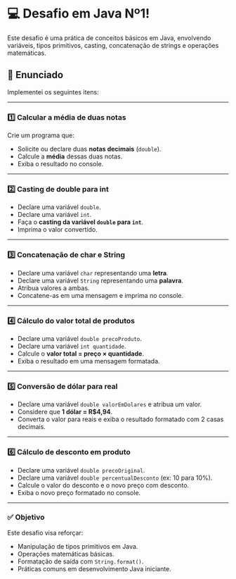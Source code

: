 # 💻 Desafio em Java Nº1!

Este desafio é uma prática de conceitos básicos em Java, envolvendo variáveis, tipos primitivos, casting, concatenação de strings e operações matemáticas.

## 🧠 Enunciado

Implementei os seguintes itens:

---

### 1️⃣ Calcular a média de duas notas

Crie um programa que:

- Solicite ou declare duas **notas decimais** (`double`).
- Calcule a **média** dessas duas notas.
- Exiba o resultado no console.

---

### 2️⃣ Casting de double para int

- Declare uma variável `double`.
- Declare uma variável `int`.
- Faça o **casting da variável `double` para `int`**.
- Imprima o valor convertido.

---

### 3️⃣ Concatenação de char e String

- Declare uma variável `char` representando uma **letra**.
- Declare uma variável `String` representando uma **palavra**.
- Atribua valores a ambas.
- Concatene-as em uma mensagem e imprima no console.

---

### 4️⃣ Cálculo do valor total de produtos

- Declare uma variável `double precoProduto`.
- Declare uma variável `int quantidade`.
- Calcule o **valor total = preço × quantidade**.
- Exiba o resultado em uma mensagem formatada.

---

### 5️⃣ Conversão de dólar para real

- Declare uma variável `double valorEmDolares` e atribua um valor.
- Considere que **1 dólar = R$4,94**.
- Converta o valor para reais e exiba o resultado formatado com 2 casas decimais.

---

### 6️⃣ Cálculo de desconto em produto

- Declare uma variável `double precoOriginal`.
- Declare uma variável `double percentualDesconto` (ex: 10 para 10%).
- Calcule o valor do desconto e o novo preço com desconto.
- Exiba o novo preço formatado no console.

---

### ✅ Objetivo

Este desafio visa reforçar:

- Manipulação de tipos primitivos em Java.
- Operações matemáticas básicas.
- Formatação de saída com `String.format()`.
- Práticas comuns em desenvolvimento Java iniciante.
